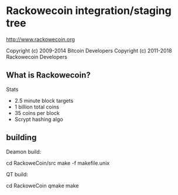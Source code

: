 Rackowecoin integration/staging tree
================================

http://www.rackowecoin.org

Copyright (c) 2009-2014 Bitcoin Developers
Copyright (c) 2011-2018 Rackowecoin Developers

What is Rackowecoin?
----------------

Stats
 - 2.5 minute block targets
 - 1 billion total coins
 - 35 coins per block
 - Scrypt hashing algo

building
---------
Deamon build:

cd RackoweCoin/src
make -f makefile.unix

QT build:

cd RackoweCoin
qmake
make
